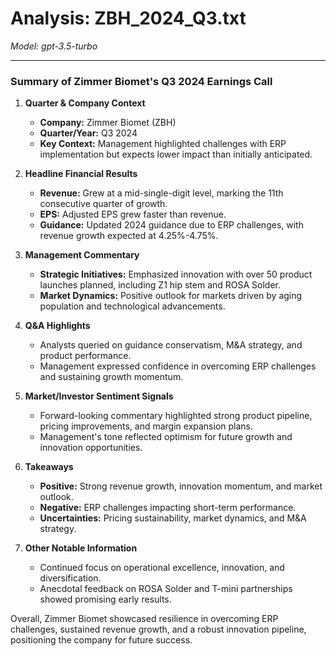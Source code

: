 # Analysis: ZBH_2024_Q3.txt

*Model: gpt-3.5-turbo*

---

### Summary of Zimmer Biomet's Q3 2024 Earnings Call

1. **Quarter & Company Context**
   - **Company:** Zimmer Biomet (ZBH)
   - **Quarter/Year:** Q3 2024
   - **Key Context:** Management highlighted challenges with ERP implementation but expects lower impact than initially anticipated.

2. **Headline Financial Results**
   - **Revenue:** Grew at a mid-single-digit level, marking the 11th consecutive quarter of growth.
   - **EPS:** Adjusted EPS grew faster than revenue.
   - **Guidance:** Updated 2024 guidance due to ERP challenges, with revenue growth expected at 4.25%-4.75%.

3. **Management Commentary**
   - **Strategic Initiatives:** Emphasized innovation with over 50 product launches planned, including Z1 hip stem and ROSA Solder.
   - **Market Dynamics:** Positive outlook for markets driven by aging population and technological advancements.

4. **Q&A Highlights**
   - Analysts queried on guidance conservatism, M&A strategy, and product performance.
   - Management expressed confidence in overcoming ERP challenges and sustaining growth momentum.

5. **Market/Investor Sentiment Signals**
   - Forward-looking commentary highlighted strong product pipeline, pricing improvements, and margin expansion plans.
   - Management's tone reflected optimism for future growth and innovation opportunities.

6. **Takeaways**
   - **Positive:** Strong revenue growth, innovation momentum, and market outlook.
   - **Negative:** ERP challenges impacting short-term performance.
   - **Uncertainties:** Pricing sustainability, market dynamics, and M&A strategy.

7. **Other Notable Information**
   - Continued focus on operational excellence, innovation, and diversification.
   - Anecdotal feedback on ROSA Solder and T-mini partnerships showed promising early results.

Overall, Zimmer Biomet showcased resilience in overcoming ERP challenges, sustained revenue growth, and a robust innovation pipeline, positioning the company for future success.